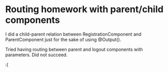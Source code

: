 # Routing homework with parent/child components

I did a child-parent relation between RegistrationComponent and ParentComponent just for the sake of using @Output().

Tried having routing between parent and logout components with parameters. Did not succeed.

:(
